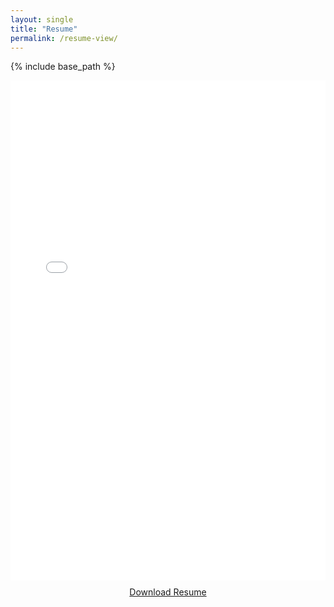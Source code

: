 ```yaml
---
layout: single
title: "Resume"
permalink: /resume-view/
---
```


{% include base_path %}

<div style="text-align: center; margin-bottom: 20px;">
  <embed src="{{ base_path }}/files/resumee.pdf" type="application/pdf" width="100%" height="800px">
  <br>
  <a href="{{ base_path }}/files/resumee.pdf" download="resumee.pdf" class="btn btn--primary" style="display: inline-block; padding: 10px 20px;">Download Resume</a>
</div>
<div style="clear: both;"></div>